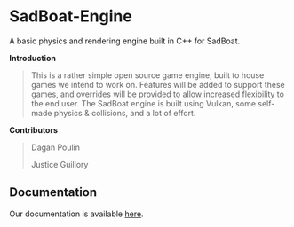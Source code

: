 # SadBoat-Engine
A basic physics and rendering engine built in C++ for SadBoat.

**Introduction**
>This is a rather simple open source game engine, built to house games we intend to work on. Features will be added to support these games, and overrides will be provided to allow increased flexibility to the end user. 
>The SadBoat engine is built using Vulkan, some self-made physics & collisions, and a lot of effort.

**Contributors**
>Dagan Poulin
>
>Justice Guillory


## Documentation
Our documentation is available [here](https://www.github.com/Zomon333/SadBoat-Engine/tree/Linux-Refactor/docs/intro.md).